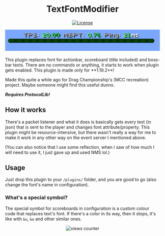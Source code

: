 <h1 align="center">TextFontModifier</h1>

<div align="center">

[![License](https://img.shields.io/badge/license-MIT-blue.svg)](/LICENSE)

</div>

<div align="center">
    <img src="assets/bossbar.png" alt="bossbar example"/>
</div>
<br>
This plugin replaces font for actionbar, scoreboard (title included) and boss-bar texts. There are no commands or anything, it starts to work when plugin gets enabled. This plugin is made only for **1.19.2**!

Made this quite a while ago for Drag Championship's (MCC recreation) project. Maybe someone might find this useful dunno.

***Requires ProtocolLib!***

## How it works

There's a packet listener and what it does is basically gets every text (in json) that is sent to the player and changes font attribute/property. This plugin might be resource-intensive, but there wasn't really a way for me to make it work in any other way on the event server I mentioned above.

(You can also notice that I use some reflection, when I saw of how much I will need to use it, I just gave up and used NMS lol.)

## Usage
Just drop this plugin to your `/plugins/` folder, and you are good to go (also change the font's name in configuration).

### What's a special symbol?
The special symbol for scoreboards in configuration is a custom colour code that replaces text's font. If there's a color in its way, then it stops, it's like with `&u`, `&o` and other similar ones.

<div align="center">
    <img src="https://count.getloli.com/get/@:itstautvydas-textfontmodifier?theme=gelbooru" alt="views counter"/>
</div>